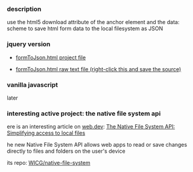 ### description
use the html5 download attribute of the anchor element and the data: scheme to save html form data to the local filesystem as JSON

### jquery version

* [formToJson.html project file](https://github.com/0x90909090/browserSaveFile/blob/master/formToJson.html)

* [formToJson.html raw text file (right-click this and save the source)](https://raw.githubusercontent.com/0x90909090/browserSaveFile/master/formToJson.html)

### vanilla javascript
later

### interesting active project: the native file system api

ere is an interesting article on [web.dev](https://web.dev): [The Native File System API: Simplifying access to local files](https://web.dev/native-file-system/)

he new Native File System API allows web apps to read or save changes directly to files and folders on the user's device

its repo: [WICG/native-file-system](https://github.com/WICG/native-file-system)
